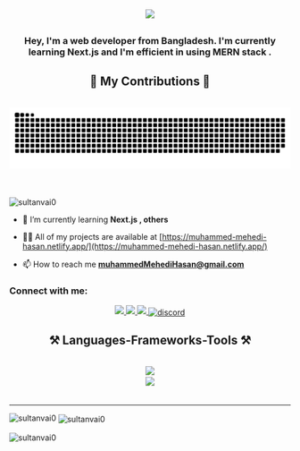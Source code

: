<h1 align="center">
    <img src="https://readme-typing-svg.herokuapp.com/?font=Righteous&size=35&center=true&vCenter=true&width=600&height=100&duration=5000&lines=Hey+Everyone+%F0%9F%91%8B+I%27m+Mehedi+Hasan;" />
</h1>
  
<h3 align="center">Hey, I'm a web developer from Bangladesh. I'm currently learning Next.js and I'm efficient in using MERN stack .</h3>
<div align="center">

<h2>🐍 My Contributions 🐍</h2>
<br>
<img alt="snake eating my contributions" src="https://raw.githubusercontent.com/sultanvai0/sultanvai0/output/snake.svg" />
<br><br><br>
</div>

<p align="left"> <img src="https://komarev.com/ghpvc/?username=sultanvai0&label=Profile%20views&color=0e75b6&style=flat" alt="sultanvai0" /> </p>

- 🌱 I’m currently learning **Next.js , others**

- 👨‍💻 All of my projects are available at [https://muhammed-mehedi-hasan.netlify.app/](https://muhammed-mehedi-hasan.netlify.app/)

- 📫 How to reach me **muhammedMehediHasan@gmail.com**

<h3 align="left">Connect with me:</h3>

<div align="center"> 
  <a href="mailto:muhammedmehedh@gmail.com">
    <img src="https://img.shields.io/badge/Gmail-333333?style=for-the-badge&logo=gmail&logoColor=red" />
  </a>
  <a href="https://linkedin.com/in/muhammed-mehedi" target="_blank">
    <img src="https://img.shields.io/badge/LinkedIn-0077B5?style=for-the-badge&logo=linkedin&logoColor=white" target="_blank" />
  </a>
  <a href="https://muhammed-mehedi-hasan.netlify.app/" target="_blank">
     <img src="https://img.shields.io/badge/Portfolio-FF5722?style=for-the-badge&logo=todoist&logoColor=white" target="_blank" /> 
  </a>
  <a href="https://discordapp.com/users/1185534673938554932" target="blank"><img align="center" src="https://img.shields.io/badge/discord-FF5722?style=for-the-badge&logo=todoist&logoColor=white" alt="discord" /></a>
</div>

<h2 align="center">⚒️ Languages-Frameworks-Tools ⚒️</h2>
<br/>
<div align="center">
    <img src="https://skillicons.dev/icons?i=react,bootstrap,mui,html,css,vscode,github,figma,tailwind,git," /> <br>
    <img src="https://skillicons.dev/icons?i=nodejs,javascript,typescript,express,firebase,mongodb,nextjs," /><br>
</div>

<br/>
<hr/>

<p><img align="left" src="https://github-readme-stats.vercel.app/api/top-langs?username=sultanvai0&show_icons=true&locale=en&layout=compact" alt="sultanvai0" /></p>

<p>&nbsp;<img align="center" src="https://github-readme-stats.vercel.app/api?username=sultanvai0&show_icons=true&locale=en" alt="sultanvai0" /></p>

<p><img align="center" src="https://github-readme-streak-stats.herokuapp.com/?user=sultanvai0&" alt="sultanvai0" /></p>

###

